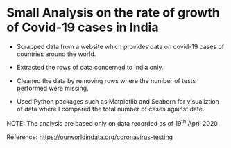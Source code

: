 # Small Analysis on the rate of growth of Covid-19 cases in India <br>

- Scrapped data from a website which provides data on covid-19 cases of countries around the world.

- Extracted the rows of data concerned to India only.

- Cleaned the data by removing rows where the number of tests performed were missing.

- Used Python packages such as Matplotlib and Seaborn for visualiztion of data where I compared the total number of cases against date.

NOTE: The analysis are based only on data recorded as of 19<sup>th</sup> April 2020

Reference: https://ourworldindata.org/coronavirus-testing
